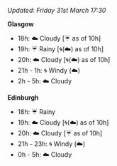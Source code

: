 *Updated: Friday 31st March 17:30*

**Glasgow**

* 18h: :cloud: Cloudy [:umbrella: as of 10h]
* 19h: :umbrella: Rainy [:cyclone:(:cloud:) as of 10h]
* 20h: :cloud: Cloudy [:cyclone:(:cloud:) as of 10h]
* 21h - 1h: :cyclone: Windy (:cloud:)
* 2h - 5h: :cloud: Cloudy

**Edinburgh**

* 18h: :umbrella: Rainy
* 19h: :cloud: Cloudy [:cyclone:(:cloud:) as of 10h]
* 20h: :cloud: Cloudy [:umbrella: as of 10h]
* 21h - 23h: :cyclone: Windy (:cloud:)
* 0h - 5h: :cloud: Cloudy
